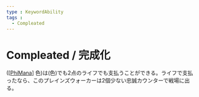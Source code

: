 ```yaml
---
type : KeywordAbility
tags : 
  - Compleated
---
```


# Compleated / 完成化

([[PhiMana]] 色)は(色)でも2点のライフでも支払うことができる。ライフで支払ったなら、このプレインズウォーカーは2個少ない忠誠カウンターで戦場に出る。

[//begin]: # "Autogenerated link references for markdown compatibility"
[PhiMana]: PhiMana.md "Φ(C)"
[//end]: # "Autogenerated link references"
